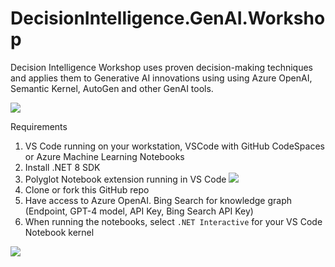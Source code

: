 # DecisionIntelligence.GenAI.Workshop
Decision Intelligence Workshop uses proven decision-making techniques and applies them to Generative AI innovations using using Azure OpenAI, Semantic Kernel, AutoGen and other GenAI tools.

![](https://raw.githubusercontent.com/bartczernicki/DecisionIntelligence.GenAI.Workshop/main/Images/DdecisionIntelligence2.png)

Requirements

1. VS Code running on your workstation, VSCode with GitHub CodeSpaces or Azure Machine Learning Notebooks
2. Install .NET 8 SDK
3. Polyglot Notebook extension running in VS Code
![](https://user-images.githubusercontent.com/547415/224161370-1c628967-ae0e-42b2-9c64-e3c1d7756f0b.png)
4. Clone or fork this GitHub repo
5. Have access to Azure OpenAI. Bing Search for knowledge graph (Endpoint, GPT-4 model, API Key, Bing Search API Key)
6. When running the notebooks, select `.NET Interactive` for your VS Code Notebook kernel

![](https://user-images.githubusercontent.com/19276747/222540791-a054da73-a111-454f-9e93-251d620a0c2d.png)